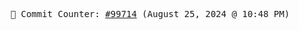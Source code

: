 <p align="center">
    <samp>
        📮 Commit Counter: <a href="https://github.com/Javascript-void0/Javascript-void0/commits/main">#99714</a> (August 25, 2024 @ 10:48 PM)
    </samp>
</p>